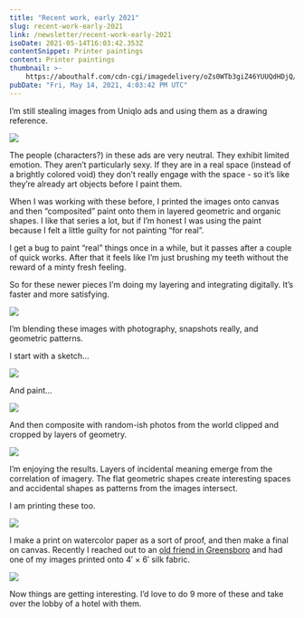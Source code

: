 ```yaml
---
title: "Recent work, early 2021"
slug: recent-work-early-2021
link: /newsletter/recent-work-early-2021
isoDate: 2021-05-14T16:03:42.353Z
contentSnippet: Printer paintings
content: Printer paintings
thumbnail: >-
    https://abouthalf.com/cdn-cgi/imagedelivery/oZs0WTb3giZ46YUUQdHDjQ/125eb38a-a7bb-4b13-8bb8-e8f600d9c300/width=1200,format=auto
pubDate: "Fri, May 14, 2021, 4:03:42 PM UTC"
---
```


I’m still stealing images from Uniqlo ads and using them as a drawing reference.

![](https://abouthalf.com/cdn-cgi/imagedelivery/oZs0WTb3giZ46YUUQdHDjQ/236e1b24-be5f-4fc7-32d3-8a31fd83af00/width=1200,format=auto)

The people (characters?) in these ads are very neutral. They exhibit limited emotion. They aren’t particularly sexy. If they are in a real space (instead of a brightly colored void) they don’t really engage with the space - so it’s like they’re already art objects before I paint them.

When I was working with these before, I printed the images onto canvas and then “composited” paint onto them in layered geometric and organic shapes. I like that series a lot, but if I’m honest I was using the paint because I felt a little guilty for not painting “for real”.

I get a bug to paint “real” things once in a while, but it passes after a couple of quick works. After that it feels like I’m just brushing my teeth without the reward of a minty fresh feeling.

So for these newer pieces I’m doing my layering and integrating digitally. It’s faster and more satisfying.

![](https://abouthalf.com/cdn-cgi/imagedelivery/oZs0WTb3giZ46YUUQdHDjQ/965dd120-c0d2-4bc5-da40-d6d627e2d200/width=1200,format=auto)

I’m blending these images with photography, snapshots really, and geometric patterns.

I start with a sketch…

![](https://abouthalf.com/cdn-cgi/imagedelivery/oZs0WTb3giZ46YUUQdHDjQ/642f8234-5c3d-4f30-2c4d-0e0e7d93a800/width=1200,format=auto)

And paint…

![](https://abouthalf.com/cdn-cgi/imagedelivery/oZs0WTb3giZ46YUUQdHDjQ/734bfcce-697e-4468-c669-a80fc5d80400/width=1200,format=auto)

And then composite with random-ish photos from the world clipped and cropped by layers of geometry.

![](https://abouthalf.com/cdn-cgi/imagedelivery/oZs0WTb3giZ46YUUQdHDjQ/2baaed71-8511-497b-de64-db0f1e0a6d00/width=1200,format=auto)

I’m enjoying the results. Layers of incidental meaning emerge from the correlation of imagery. The flat geometric shapes create interesting spaces and accidental shapes as patterns from the images intersect.

I am printing these too.

![](https://abouthalf.com/cdn-cgi/imagedelivery/oZs0WTb3giZ46YUUQdHDjQ/af53628e-ab58-4f5b-da27-0f381a66a400/width=1200,format=auto)

I make a print on watercolor paper as a sort of proof, and then make a final on canvas. Recently I reached out to an [old friend in Greensboro](http://www.redcanarystudio.com) and had one of my images printed onto 4′ × 6′ silk fabric.

![](https://abouthalf.com/cdn-cgi/imagedelivery/oZs0WTb3giZ46YUUQdHDjQ/356d81cb-2626-4cd0-9f12-f65f15fd2d00/width=1200,format=auto)

Now things are getting interesting. I’d love to do 9 more of these and take over the lobby of a hotel with them.
